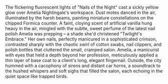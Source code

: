The flickering fluorescent lights of "Nails of the Night" cast a sickly yellow glow over Amelia Nightingale's workspace.  Dust motes danced in the air, illuminated by the harsh beams, painting miniature constellations on the chipped Formica counter.  A faint, cloying scent of artificial vanilla hung heavy in the air, mingled with the subtle, sweet perfume of the latest nail polish Amelia was prepping – a shade she'd christened "Twilight's Embrace."  Her own nails, perfectly manicured in a sophisticated crimson, contrasted sharply with the chaotic swirl of cotton swabs, nail clippers, and polish bottles that cluttered the small, cramped salon.  Amelia, a manicurist with eyes that held a depth beyond her profession, meticulously applied a thin layer of base coat to a client's long, elegant fingernail.  Outside, the city hummed with a cacophony of sirens and distant car horns, a soundtrack to the hushed whispers and soft sighs that filled the salon, each echoing in the quiet space like trapped birds.

